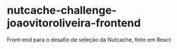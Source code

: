 # nutcache-challenge-joaovitoroliveira-frontend
Front-end para o desafio de seleção da Nutcache, feito em React
